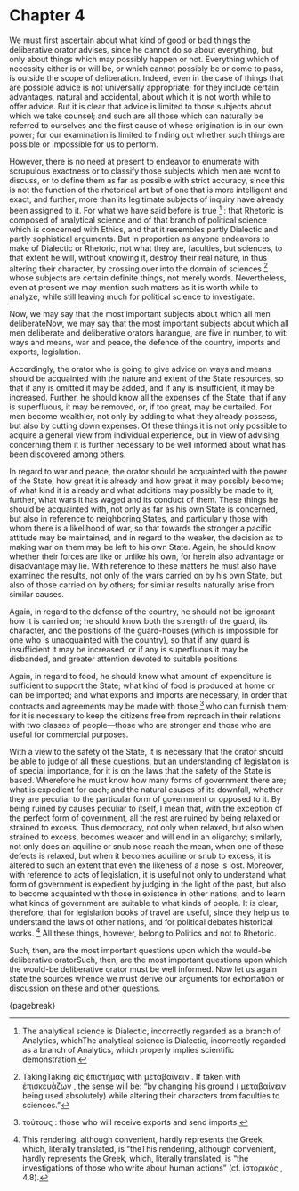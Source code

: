 # Chapter 4

We must first ascertain about what kind of good or bad things the deliberative orator advises, since he cannot do so about everything, but only
about things which may possibly happen or not. Everything which of necessity either is or will be, or which cannot possibly be or come to pass, is
outside the scope of deliberation. Indeed, even in the case of things that are possible advice is not universally appropriate; for they include
certain advantages, natural and accidental, about which it is not worth while to offer advice. But it is clear that advice is limited to those
subjects about which we take counsel; and such are all those which can naturally be referred to ourselves and the first cause of whose origination
is in our own power; for our examination is limited to finding out whether such things are possible or impossible for us to perform.

However, there is no need at present to endeavor to enumerate with scrupulous exactness or to classify those subjects which men are wont to discuss,
or to define them as far as possible with strict accuracy, since this is not the function of the rhetorical art but of one that is more intelligent
and exact, and further, more than its legitimate subjects of inquiry have already been assigned to it. For what we have said before is
true [^^3_1] : that Rhetoric is composed of analytical science and of that branch of political science which is concerned with Ethics, and that it
resembles partly Dialectic and partly sophistical arguments. But in proportion as anyone endeavors to make of Dialectic or Rhetoric, not what they
are, faculties, but sciences, to that extent he will, without knowing it, destroy their real nature, in thus altering their character, by crossing
over into the domain of sciences [^^3_2] , whose subjects are certain definite things, not merely words. Nevertheless, even at present we may
mention such matters as it is worth while to analyze, while still leaving much for political science to investigate.

Now, we may say that the most important subjects about which all men
deliberateNow, we may say that the most important subjects about which all men deliberate and deliberative orators harangue, are five in number, to
wit: ways and means, war and peace, the defence of the country, imports and exports, legislation.

Accordingly, the orator who is going to give advice on ways and means should be acquainted with the nature and extent of the State resources, so
that if any is omitted it may be added, and if any is insufficient, it may be increased. Further, he should know all the expenses of the State, that
if any is superfluous, it may be removed, or, if too great, may be curtailed. For men become wealthier, not only by adding to what they already
possess, but also by cutting down expenses. Of these things it is not only possible to acquire a general view from individual experience, but in
view of advising concerning them it is further necessary to be well informed about what has been discovered among others.

In regard to war and peace, the orator should be acquainted with the power of the State, how great it is already and how great it may possibly
become; of what kind it is already and what additions may possibly be made to it; further, what wars it has waged and its conduct of them. These
things he should be acquainted with, not only as far as his own State is concerned, but also in reference to neighboring States, and particularly
those with whom there is a likelihood of war, so that towards the stronger a pacific attitude may be maintained, and in regard to the weaker, the
decision as to making war on them may be left to his own State. Again, he should know whether their forces are like or unlike his own, for herein
also advantage or disadvantage may lie. With reference to these matters he must also have examined the results, not only of the wars carried on by
his own State, but also of those carried on by others; for similar results naturally arise from similar causes.

Again, in regard to the defense of the country, he should not be ignorant how it is carried on; he should know both the strength of the guard, its
character, and the positions of the guard-houses (which is impossible for one who is unacquainted with the country), so that if any guard is
insufficient it may be increased, or if any is superfluous it may be disbanded, and greater attention devoted to suitable positions.

Again, in regard to food, he should know what amount of expenditure is sufficient to support the State; what kind of food is produced at home or can
be imported; and what exports and imports are necessary, in order that contracts and agreements may be made with those [^^3_3] who can furnish them;
for it is necessary to keep the citizens free from reproach in their relations with two classes of people—those who are stronger and those who are
useful for commercial purposes.

With a view to the safety of the State, it is necessary that the orator should be able to judge of all these questions, but an understanding of
legislation is of special importance, for it is on the laws that the safety of the State is based. Wherefore he must know how many forms of
government there are; what is expedient for each; and the natural causes of its downfall, whether they are peculiar to the particular form of
government or opposed to it. By being ruined by causes peculiar to itself, I mean that, with the exception of the perfect form of government, all
the rest are ruined by being relaxed or strained to excess. Thus democracy, not only when relaxed, but also when strained to excess, becomes weaker
and will end in an oligarchy; similarly, not only does an aquiline or snub nose reach the mean, when one of these defects is relaxed, but when it
becomes aquiline or snub to excess, it is altered to such an extent that even the likeness of a nose is lost. Moreover, with reference to acts of
legislation, it is useful not only to understand what form of government is expedient by judging in the light of the past, but also to become
acquainted with those in existence in other nations, and to learn what kinds of government are suitable to what kinds of people. It is clear,
therefore, that for legislation books of travel are useful, since they help us to understand the laws of other nations, and for political debates
historical works. [^^3_4] All these things, however, belong to Politics and not to Rhetoric.

Such, then, are the most important questions upon which the would-be deliberative
oratorSuch, then, are the most important questions upon which the would-be deliberative orator must be well informed. Now let us again state the
sources whence we must derive our arguments for exhortation or discussion on these and other questions.

{pagebreak}

[^^3_1]: The analytical science is Dialectic, incorrectly regarded as a branch of Analytics, whichThe analytical science is Dialectic, incorrectly
regarded as a branch of Analytics, which properly implies scientific demonstration.

[^^3_2]: TakingTaking εἰς ἐπιστήμας with μεταβαίνειν . If taken with ἐπισκευάζων , the sense will be: “by changing his ground ( μεταβαίνειν being
used absolutely) while altering their characters from faculties to sciences.”

[^^3_3]: τούτους : those who will receive exports and send imports.

[^^3_4]: This rendering, although convenient, hardly represents the Greek, which, literally translated, is “theThis rendering, although convenient,
hardly represents the Greek, which, literally translated, is “the investigations of those who write about human actions” (cf. ἱστορικός , 4.8). 

